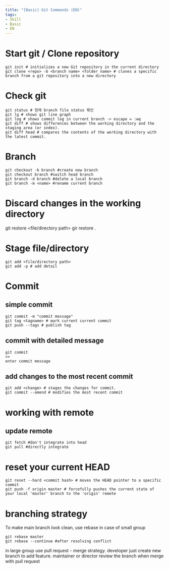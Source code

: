 ```yaml
---
title: "[Basic] Git Commands (EN)"
tags:
- Skill
- Basic
- EN
---
```

# Start git / Clone repository
```
git init # initializes a new Git repository in the current directory
git clone <repo> -b <branch name> <folder name> # clones a specific branch from a git repository into a new directory
```

# Check git
```
git status # 현재 branch file status 확인
git lg # shows git line graph
git log # shows commit log in current branch -> escape = :wq
git diff # shows differences between the working directory and the staging area (or index).
git diff head # compares the contents of the working directory with the latest commit.
```

# Branch
```
git checkout -b branch #create new branch
git checkout branch #switch head branch
git branch -d branch #delete a local branch
git branch -m <name> #rename current branch
```
# Discard changes in the working directory
git restore <file/directory path>
gir restore .

# Stage file/directory
```
git add <file/directory path>
git add -p # add detail
```

# Commit
## simple commit
```
git commit -m "commit message"
git tag <tagname> # mark current current commit
git push --tags # publish tag
```

## commit with detailed message
```
git commit
>>
enter commit message
```

## add changes to the most recent commit
```
git add <change> # stages the changes for commit.
git commit --amend # modifies the most recent commit
```

# working with remote
## update remote
```
git fetch #don't integrate into head
git pull #directly integrate
```

# reset your current HEAD
```
git reset --hard <commit hash> # moves the HEAD pointer to a specific commit
git push -f origin master # forcefully pushes the current state of your local 'master' branch to the 'origin' remote
```

# branching strategy
To make main branch look clean, use rebase in case of small group
```
git rebase master
git rebase --continue #after resolving conflict
```

in large group
use pull request - merge strategy.
developer just create new branch to add feature.
maintainer or director review the branch when merge with pull request
